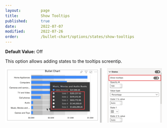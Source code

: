 ```yaml
---
layout:         page
title:          Show Tooltips
published:      true
date:           2022-07-07
modified:   	2022-07-26
order:          /bullet-chart/options/states/show-tooltips
---
```


**Default Value:** Off

This option allows adding states to the tooltips screentip.

<img src="images/show-tooltips.png" width="700">